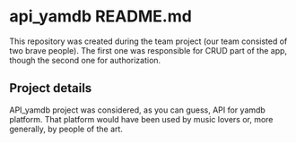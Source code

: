 # api_yamdb README.md
This repository was created during the team project (our team consisted of two brave people). The first one was responsible for CRUD part of the app, though the second one for authorization. <br>

## Project details
API_yamdb project was considered, as you can guess, API for yamdb platform. That platform would have been used by music lovers or, more generally, by people of the art. <br>
